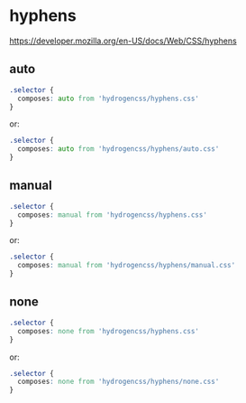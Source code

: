 # hyphens

https://developer.mozilla.org/en-US/docs/Web/CSS/hyphens

## auto
```css
.selector {
  composes: auto from 'hydrogencss/hyphens.css'
}
```

or:
```css
.selector {
  composes: auto from 'hydrogencss/hyphens/auto.css'
}
```

## manual
```css
.selector {
  composes: manual from 'hydrogencss/hyphens.css'
}
```

or:
```css
.selector {
  composes: manual from 'hydrogencss/hyphens/manual.css'
}
```

## none
```css
.selector {
  composes: none from 'hydrogencss/hyphens.css'
}
```

or:
```css
.selector {
  composes: none from 'hydrogencss/hyphens/none.css'
}
```

